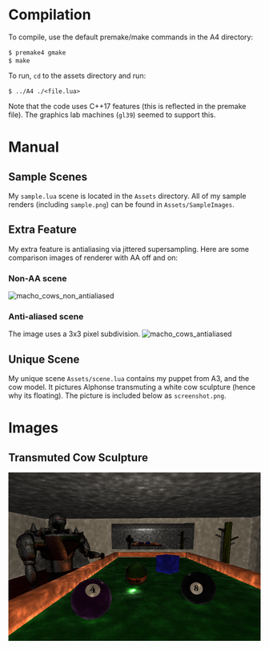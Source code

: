 # Compilation
To compile, use the default premake/make commands in the A4 directory:

``` 
$ premake4 gmake
$ make
```

To run, `cd` to the assets directory and run:

``` 
$ ../A4 ./<file.lua>
```

Note that the code uses C++17 features (this is reflected in the premake file). The graphics lab machines (`gl39`) seemed to support this.

# Manual
## Sample Scenes
My `sample.lua` scene is located in the `Assets` directory. All of my sample renders (including `sample.png`) can be found in `Assets/SampleImages`.

## Extra Feature
My extra feature is antialiasing via jittered supersampling. Here are some comparison images of renderer with AA off and on:

### Non-AA scene
![macho_cows_non_antialiased](./Assets/SampleImages/macho-cows-no-antialiasing.png)

### Anti-aliased scene
The image uses a 3x3 pixel subdivision.
![macho_cows_antialiased](./Assets/SampleImages/macho-cows.png)

## Unique Scene
My unique scene `Assets/scene.lua` contains my puppet from A3, and the cow model. It pictures Alphonse transmuting a white cow sculpture (hence why its floating). The picture is included below as `screenshot.png`.

# Images

## Transmuted Cow Sculpture
![screenshot_with_gui](./screenshot.png)

